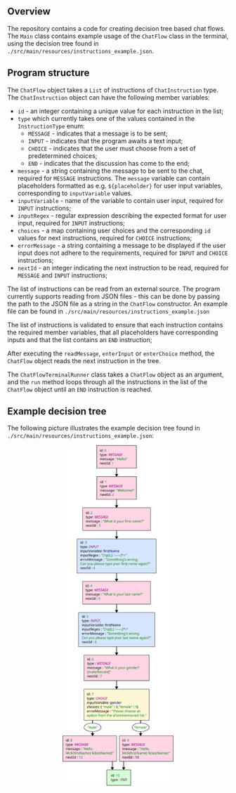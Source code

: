 ## Overview

The repository contains a code for creating decision tree based chat flows. The ```Main``` class contains example usage of the ```ChatFlow``` class in the terminal, using the decision tree found in ```./src/main/resources/instructions_example.json```.

## Program structure

The ```ChatFlow``` object takes a ```List``` of instructions of ```ChatInstruction``` type.
The ```ChatInstruction``` object can have the following member variables:
- ```id``` - an integer containing a unique value for each instruction in the list;
- ```type``` which currently takes one of the values contained in the ```InstructionType``` enum:
  - ```MESSAGE``` - indicates that a message is to be sent;
  - ```INPUT``` - indicates that the program awaits a text input;
  - ```CHOICE``` - indicates that the user must choose from a set of predetermined choices;
  - ```END``` - indicates that the discussion has come to the end;
- ```message``` - a string containing the message to be sent to the chat, required for ```MESSAGE``` instructions. The ```message``` variable can contain placeholders formatted as e.g. ```${placeholder}``` for user input variables, corresponding to ```inputVariable``` values.
-  ```inputVariable``` - name of the variable to contain user input, required for ```INPUT``` instructions;
- ```inputRegex``` - regular expression describing the expected format for user input, required for ```INPUT``` instructions;
- ```choices``` - a map containing user choices and the corresponding ```id``` values for next instructions, required for ```CHOICE``` instructions;
- ```errorMessage``` - a string containing a message to be displayed if the user input does not adhere to the requirements, required for ```INPUT``` and ```CHOICE``` instructions;
- ```nextId``` - an integer indicating the next instruction to be read, required for ```MESSAGE``` and ```INPUT``` instructions;

The list of instructions can be read from an external source. The program currently supports reading from JSON files - this can be done by passing the path to the JSON file as a string
in the ```ChatFlow``` constructor. An example file can be found in ```./src/main/resources/instructions_example.json```

The list of instructions is validated to ensure that each instruction contains the required member variables, that all placeholders have corresponding inputs and that the list contains an ```END``` instruction;

After executing the ```readMessage```, ```enterInput``` or ```enterChoice``` method, the ```ChatFlow``` object reads the next instruction in the tree.

The ```ChatFlowTerminalRunner``` class takes a ```ChatFlow``` object as an argument, and the ```run``` method loops through all the instructions in the list of the ```ChatFlow``` object until an ```END``` instruction is reached.

## Example decision tree

The following picture illustrates the example decision tree found in ```./src/main/resources/instructions_example.json```:
<p align="center">
<img src="https://github.com/dzinulis/chat-flow/blob/master/instructions_example.png" width=50% height=50%>
</p>
